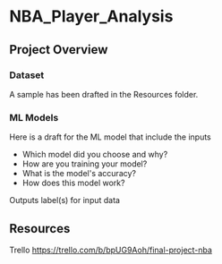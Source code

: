 # NBA_Player_Analysis

## Project Overview

### Dataset

A sample has been drafted in the Resources folder.

### ML Models

Here is a draft for the ML model that include the inputs

- Which model did you choose and why?
- How are you training your model?
- What is the model's accuracy?
- How does this model work?

Outputs label(s) for input data

## Resources

Trello
https://trello.com/b/bpUG9Aoh/final-project-nba
